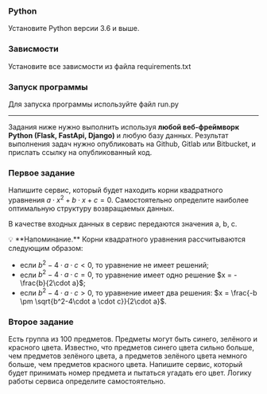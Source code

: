 ### Python

Установите Python версии 3.6 и выше.
### Зависмости

Установите все зависмости из файла requirements.txt
### Запуск программы

Для запуска программы используйте файл run.py
____________________________________________________________________________

Задания ниже нужно выполнить используя **любой веб-фреймворк Python (Flask, FastApi, Django)** и любую базу данных. Результат выполнения задач нужно опубликовать на Github, Gitlab или Bitbucket, и прислать ссылку на опубликованный код.

### Первое задание

Напишите сервис, который будет находить корни квадратного уравнения $a\cdot x^2 + b\cdot x + c = 0$. Самостоятельно определите наиболее оптимальную структуру возвращаемых данных.

В качестве входных данных в сервис передаются значения a, b, c.

<aside>
💡 **Напоминание.** Корни квадратного уравнения рассчитываются следующим образом:

- если $b^2-4\cdot a \cdot c < 0$, то уравнение не имеет решений;
- если $b^2-4\cdot a \cdot c = 0$, то уравнение имеет одно решение $x = -\frac{b}{2\cdot a}$;
- если $b^2-4\cdot a \cdot c > 0$, то уравнение имеет два решения: $x = \frac{-b \pm \sqrt{b^2-4\cdot a \cdot c}}{2\cdot a}$.
</aside>

### Второе задание

Есть группа из 100 предметов. Предметы могут быть синего, зелёного и красного цвета. Известно, что предметов синего цвета сильно больше, чем предметов зелёного цвета, а предметов зелёного цвета немного больше, чем предметов красного цвета. Напишите сервис, который будет принимать номер предмета и пытаться угадать его цвет. Логику работы сервиса определите самостоятельно.